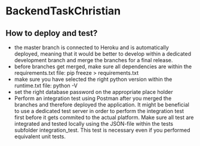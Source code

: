 # BackendTaskChristian

How to deploy and test?
----------------
- the master branch is connected to Heroku and is automatically deployed, meaning that it would be better to develop within a dedicated development branch and merge the branches for a final release. 
- before branches get merged, make sure all dependencies are within the requirements.txt file: pip freeze > requirements.txt
- make sure you have selected the right python version within the runtime.txt file: python -V
- set the right database password on the appropriate place holder
- Perform an integration test using Postman after you merged the branches and therefore deployed the application. It might be beneficial to use a dedicated test server in order to perform the integration test first before it gets commited to the actual platform. Make sure all test are integrated and tested locally using the JSON-file within the tests subfolder integration_test. This test is necessary even if you performed equivalent unit tests.


